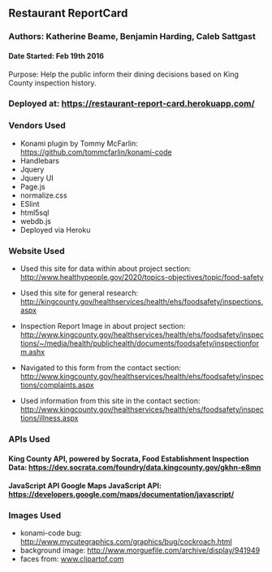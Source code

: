 ## Restaurant ReportCard
### Authors: Katherine Beame, Benjamin Harding, Caleb Sattgast
#### Date Started: Feb 19th 2016
Purpose: Help the public inform their dining decisions based on King County inspection history.

### Deployed at: https://restaurant-report-card.herokuapp.com/

### Vendors Used
* Konami plugin by Tommy McFarlin: https://github.com/tommcfarlin/konami-code
* Handlebars
* Jquery
* Jquery UI
* Page.js
* normalize.css
* ESlint
* html5sql
* webdb.js
* Deployed via Heroku


### Website Used
* Used this site for data within about project section:
http://www.healthypeople.gov/2020/topics-objectives/topic/food-safety

* Used this site for general research: http://kingcounty.gov/healthservices/health/ehs/foodsafety/inspections.aspx

* Inspection Report Image in about project section: http://www.kingcounty.gov/healthservices/health/ehs/foodsafety/inspections/~/media/health/publichealth/documents/foodsafety/inspectionform.ashx

* Navigated to this form from the contact section: http://www.kingcounty.gov/healthservices/health/ehs/foodsafety/inspections/complaints.aspx

* Used information from this site in the contact section: http://www.kingcounty.gov/healthservices/health/ehs/foodsafety/inspections/illness.aspx


### APIs Used

#### King County API, powered by Socrata, Food Establishment Inspection Data: https://dev.socrata.com/foundry/data.kingcounty.gov/gkhn-e8mn

#### JavaScript API Google Maps JavaScript API:  https://developers.google.com/maps/documentation/javascript/

### Images Used

* konami-code bug: http://www.mycutegraphics.com/graphics/bug/cockroach.html
* background image: http://www.morguefile.com/archive/display/941949
* faces from: www.clipartof.com
